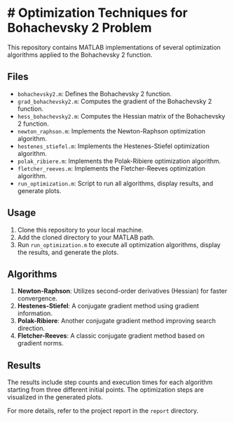 # # Optimization Techniques for Bohachevsky 2 Problem

This repository contains MATLAB implementations of several optimization algorithms applied to the Bohachevsky 2 function.

## Files
- `bohachevsky2.m`: Defines the Bohachevsky 2 function.
- `grad_bohachevsky2.m`: Computes the gradient of the Bohachevsky 2 function.
- `hess_bohachevsky2.m`: Computes the Hessian matrix of the Bohachevsky 2 function.
- `newton_raphson.m`: Implements the Newton-Raphson optimization algorithm.
- `hestenes_stiefel.m`: Implements the Hestenes-Stiefel optimization algorithm.
- `polak_ribiere.m`: Implements the Polak-Ribiere optimization algorithm.
- `fletcher_reeves.m`: Implements the Fletcher-Reeves optimization algorithm.
- `run_optimization.m`: Script to run all algorithms, display results, and generate plots.

## Usage
1. Clone this repository to your local machine.
2. Add the cloned directory to your MATLAB path.
3. Run `run_optimization.m` to execute all optimization algorithms, display the results, and generate the plots.

## Algorithms
1. **Newton-Raphson**: Utilizes second-order derivatives (Hessian) for faster convergence.
2. **Hestenes-Stiefel**: A conjugate gradient method using gradient information.
3. **Polak-Ribiere**: Another conjugate gradient method improving search direction.
4. **Fletcher-Reeves**: A classic conjugate gradient method based on gradient norms.

## Results
The results include step counts and execution times for each algorithm starting from three different initial points. The optimization steps are visualized in the generated plots.

For more details, refer to the project report in the `report` directory.

